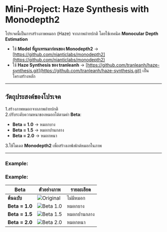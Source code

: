 # Mini-Project: Haze Synthesis with Monodepth2
โปรเจคนี้เป็นการสร้างภาพหมอก (Haze) จากภาพถ่ายปกติ โดยใช้เทคนิค **Monocular Depth Estimation**  
- ใช้ **Model ที่ถูกเทรนมาก่อนของ Monodepth2** → [https://github.com/nianticlabs/monodepth2](https://github.com/nianticlabs/monodepth2)  
- ใช้ **Haze Synthesis ของ tranleanh** → [https://github.com/tranleanh/haze-synthesis.git](https://github.com/tranleanh/haze-synthesis.git) เป็นโครงสร้างหลัก  

---

## วัตถุประสงค์ของโปรเจค
1.สร้างภาพหมอกจากภาพถ่ายปกติ  
2.ปรับระดับความหนาของหมอกได้ตามค่า **Beta**:
- **Beta = 1.0** → หมอกบาง  
- **Beta = 1.5** → หมอกปานกลาง  
- **Beta = 2.0** → หมอกหนา  

3.ใช้โมเดล **Monodepth2** เพื่อสร้างเอฟเฟกต์หมอกในภาพ  

---


### Example:
### Example:
| Beta | ตัวอย่างภาพ | รายละเอียด |
|-------|-------------|------------|
| **ต้นฉบับ** | ![Original](https://raw.githubusercontent.com/USERNAME/REPO/main/1/1%20ไม่มีหมอก.jpg) | ไม่มีหมอก |
| **Beta = 1.0** | ![Beta 1.0](https://raw.githubusercontent.com/USERNAME/REPO/main/1/1_synt1.jpg) | หมอกบาง |
| **Beta = 1.5** | ![Beta 1.5](https://raw.githubusercontent.com/USERNAME/REPO/main/1/1_synt1.5.jpg) | หมอกปานกลาง |
| **Beta = 2.0** | ![Beta 2.0](https://raw.githubusercontent.com/USERNAME/REPO/main/1/1_synt2.jpg) | หมอกหนา |

